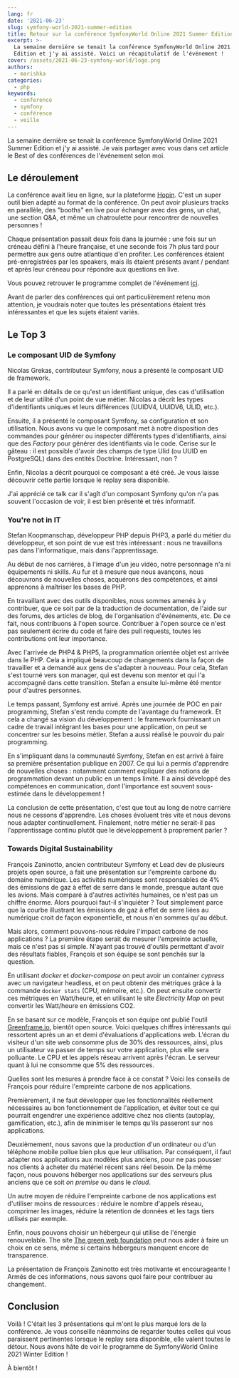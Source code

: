 ```yaml
---
lang: fr
date: '2021-06-23'
slug: symfony-world-2021-summer-edition
title: Retour sur la conférence SymfonyWorld Online 2021 Summer Edition
excerpt: >-
  La semaine dernière se tenait la conférence SymfonyWorld Online 2021 Summer
  Edition et j'y ai assisté. Voici un récapitulatif de l'événement !
cover: /assets/2021-06-23-symfony-world/logo.png
authors:
  - marishka
categories:
  - php
keywords:
  - conference
  - symfony
  - conférence
  - veille
---
```


La semaine dernière se tenait la conférence SymfonyWorld Online 2021 Summer Edition et j'y ai assisté. Je vais partager avec vous dans cet article le Best of des conférences de l'événement selon moi.


## Le déroulement
La conférence avait lieu en ligne, sur la plateforme [Hopin](https://hopin.com/). C'est un super outil bien adapté au format de la conférence. On peut avoir plusieurs tracks en parallèle, des "booths" en live pour échanger avec des gens, un chat, une section Q&A, et même un chatroulette pour rencontrer de nouvelles personnes !

Chaque présentation passait deux fois dans la journée : une fois sur un créneau défini à l'heure française, et une seconde fois 7h plus tard pour permettre aux gens outre atlantique d'en profiter. Les conférences étaient pré-enregistrées par les speakers, mais ils étaient présents avant / pendant et après leur créneau pour répondre aux questions en live.

Vous pouvez retrouver le programme complet de l'événement [ici](https://symfony.com/blog/symfonyworld-online-2021-summer-edition-starts-today?utm_source=Symfony%20Blog%20Feed&utm_medium=feed).

Avant de parler des conférences qui ont particulièrement retenu mon attention, je voudrais noter que toutes les présentations étaient très intéressantes et que les sujets étaient variés.

## Le Top 3

### Le composant UID de Symfony

Nicolas Grekas, contributeur Symfony, nous a présenté le composant UID de framework.

Il a parlé en détails de ce qu'est un identifiant unique, des cas d'utilisation et de leur utilité d'un point de vue métier. Nicolas a décrit les types d'identifiants uniques et leurs différences (UUIDV4, UUIDV6, ULID, etc.).

Ensuite, il a présenté le composant Symfony, sa configuration et son utilisation. Nous avons vu que le composant met à notre disposition des commandes pour générer ou inspecter différents types d'identifiants, ainsi que des _Factory_ pour générer des identifiants via le code. Cerise sur le gâteau : il est possible d'avoir des champs de type Ulid (ou UUID en PostgreSQL) dans des entités Doctrine. Intéressant, non ?

Enfin, Nicolas a décrit pourquoi ce composant a été créé. Je vous laisse découvrir cette partie lorsque le replay sera disponible.

J'ai apprécié ce talk car il s'agît d'un composant Symfony qu'on n'a pas souvent l'occasion de voir, il est bien présenté et très informatif.

### You're not in IT

Stefan Koopmanschap, développeur PHP depuis PHP3, a parlé du métier du développeur, et son point de vue est très intéressant : nous ne travaillons pas dans l'informatique, mais dans l'apprentissage.

Au début de nos carrières, à l'image d'un jeu vidéo, notre personnage n'a ni équipements ni skills. Au fur et à mesure que nous avançons, nous découvrons de nouvelles choses, acquérons des compétences, et ainsi apprenons à maîtriser les bases de PHP.

En travaillant avec des outils disponibles, nous sommes amenés à y contribuer, que ce soit par de la traduction de documentation, de l'aide sur des forums, des articles de blog, de l'organisation d'événements, etc. De ce fait, nous contribuons à l'open source. Contribuer à l'open source ce n'est pas seulement écrire du code et faire des pull requests, toutes les contributions ont leur importance.

Avec l'arrivée de PHP4 & PHP5, la programmation orientée objet est arrivée dans le PHP. Cela a impliqué beaucoup de changements dans la façon de travailler et a demandé aux gens de s'adapter à nouveau. Pour cela, Stefan s'est tourné vers son manager, qui est devenu son mentor et qui l'a accompagné dans cette transition. Stefan a ensuite lui-même été mentor pour d'autres personnes.

Le temps passant, Symfony est arrivé. Après une journée de POC en pair programming, Stefan s'est rendu compte de l'avantage du framework. Et cela a changé sa vision du développement : le framework fournissant un cadre de travail intégrant les bases pour une application, on peut se concentrer sur les besoins métier. Stefan a aussi réalisé le pouvoir du pair programming.

En s'impliquant dans la communauté Symfony, Stefan en est arrivé à faire sa première présentation publique en 2007. Ce qui lui a permis d'apprendre de nouvelles choses : notamment comment expliquer des notions de programmation devant un public en un temps limité. Il a ainsi développé des compétences en communication, dont l'importance est souvent sous-estimée dans le développement !

La conclusion de cette présentation, c'est que tout au long de notre carrière nous ne cessons d'apprendre. Les choses évoluent très vite et nous devons nous adapter continuellement. Finalement, notre métier ne serait-il pas l'apprentissage continu plutôt que le développement à proprement parler ?

### Towards Digital Sustainability

François Zaninotto, ancien contributeur Symfony et Lead dev de plusieurs projets open source, a fait une présentation sur l'empreinte carbone du domaine numérique. Les activités numériques sont responsables de 4% des émissions de gaz à effet de serre dans le monde, presque autant que les avions. Mais comparé à d'autres activités humaines, ce n'est pas un chiffre énorme. Alors pourquoi faut-il s'inquiéter ? Tout simplement parce que la courbe illustrant les émissions de gaz à effet de serre liées au numérique croit de façon exponentielle, et nous n'en sommes qu'au début.

Mais alors, comment pouvons-nous réduire l'impact carbone de nos applications ? La première étape serait de mesurer l'empreinte actuelle, mais ce n'est pas si simple. N'ayant pas trouvé d'outils permettant d'avoir des résultats fiables, François et son équipe se sont penchés sur la question.

En utilisant _docker_ et _docker-compose_ on peut avoir un container _cypress_ avec un navigateur headless, et on peut obtenir des métriques grâce à la commande `docker stats` (CPU, mémoire, etc.). On peut ensuite convertir ces métriques en Watt/heure, et en utilisant le site _Electricity Map_ on peut convertir les Watt/heure en émissions CO2.

En se basant sur ce modèle, François et son équipe ont publié l'outil [Greenframe.io](https://Greenframe.io), bientôt open source. Voici quelques chiffres intéressants qui ressortent après un an et demi d'évaluations d'applications web. L'écran du visiteur d'un site web consomme plus de 30% des ressources, ainsi, plus un utilisateur va passer de temps sur votre application, plus elle sera polluante. Le CPU et les appels réseau arrivent après l'écran. Le serveur quant à lui ne consomme que 5% des ressources.

Quelles sont les mesures à prendre face à ce constat ? Voici les conseils de François pour réduire l'empreinte carbone de nos applications.

Premièrement, il ne faut développer que les fonctionnalités réellement nécessaires au bon fonctionnement de l'application, et éviter tout ce qui pourrait engendrer une expérience additive chez nos clients (autoplay, gamification, etc.), afin de minimiser le temps qu'ils passeront sur nos applications.

Deuxièmement, nous savons que la production d'un ordinateur ou d'un téléphone mobile pollue bien plus que leur utilisation. Par conséquent, il faut adapter nos applications aux modèles plus anciens, pour ne pas pousser nos clients à acheter du matériel récent sans réel besoin. De la même façon, nous pouvons héberger nos applications sur des serveurs plus anciens que ce soit _on premise_ ou dans le _cloud_.

Un autre moyen de réduire l'empreinte carbone de nos applications est d'utiliser moins de ressources : réduire le nombre d'appels réseau, comprimer les images, réduire la rétention de données et les tags tiers utilisés par exemple.

Enfin, nous pouvons choisir un hébergeur qui utilise de l'énergie renouvelable. The site [The green web foundation](https://www.thegreenwebfoundation.org/) peut nous aider à faire un choix en ce sens, même si certains hébergeurs manquent encore de transparence.

La présentation de François Zaninotto est très motivante et encourageante ! Armés de ces informations, nous savons quoi faire pour contribuer au changement.

## Conclusion

Voilà ! C'était les 3 présentations qui m'ont le plus marqué lors de la conférence. Je vous conseille néanmoins de regarder toutes celles qui vous paraissent pertinentes lorsque le replay sera disponible, elle valent toutes le détour. Nous avons hâte de voir le programme de SymfonyWorld Online 2021 Winter Edition !

À bientôt !
